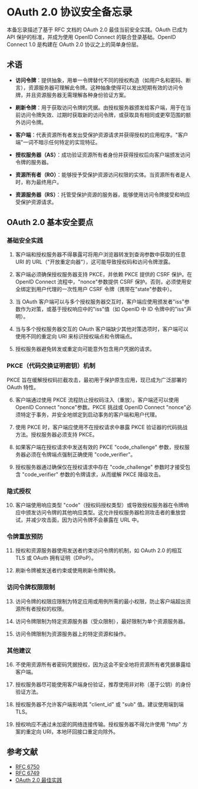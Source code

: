 # OAuth 2.0 协议安全备忘录

本备忘录描述了基于 RFC 文档的 OAuth 2.0 最佳当前安全实践。OAuth 已成为 API 保护的标准，并成为使用 OpenID Connect 的联合登录基础。OpenID Connect 1.0 是构建在 OAuth 2.0 协议之上的简单身份层。

## 术语

- **访问令牌**：提供抽象，用单一令牌替代不同的授权构造（如用户名和密码、断言），资源服务器可理解此令牌。这种抽象使得可以发出短期有效的访问令牌，并且资源服务器无需理解各种身份验证方案。

- **刷新令牌**：用于获取访问令牌的凭据。由授权服务器颁发给客户端，用于在当前访问令牌失效、过期时获取新的访问令牌，或获取具有相同或更窄范围的额外访问令牌。

- **客户端**：代表资源所有者发出受保护资源请求并获得授权的应用程序。"客户端"一词不暗示任何特定的实现特征。

- **授权服务器（AS）**：成功验证资源所有者身份并获得授权后向客户端颁发访问令牌的服务器。

- **资源所有者（RO）**：能够授予受保护资源访问权限的实体。当资源所有者是人时，称为最终用户。

- **资源服务器（RS）**：托管受保护资源的服务器，能够使用访问令牌接受和响应受保护资源请求。

## OAuth 2.0 基本安全要点

### 基础安全实践

1. 客户端和授权服务器不得暴露可将用户浏览器转发到查询参数中获取的任意 URI 的 URL（"开放重定向器"），这可能导致授权码和访问令牌泄露。

2. 客户端必须确保授权服务器支持 PKCE，并依赖 PKCE 提供的 CSRF 保护。在 OpenID Connect 流程中，"nonce"参数提供 CSRF 保护。否则，必须使用安全绑定到用户代理的一次性用户 CSRF 令牌（携带在"state"参数中）。

3. 当 OAuth 客户端可以与多个授权服务器交互时，客户端应使用颁发者"iss"参数作为对策，或基于授权响应中的"iss"值（如 OpenID 中 ID 令牌中的"iss"声明）。

4. 当与多个授权服务器交互的 OAuth 客户端缺少其他对策选项时，客户端可以使用不同的重定向 URI 来标识授权端点和令牌端点。

5. 授权服务器避免转发或重定向可能意外包含用户凭据的请求。

### PKCE（代码交换证明密钥）机制

PKCE 旨在缓解授权码拦截攻击，最初用于保护原生应用，现已成为广泛部署的 OAuth 特性。

6. 客户端通过使用 PKCE 流程防止授权码注入（重放）。客户端还可以使用 OpenID Connect "nonce"参数。PKCE 挑战或 OpenID Connect "nonce"必须特定于事务，并安全地绑定到启动事务的客户端和用户代理。

7. 使用 PKCE 时，客户端应使用不在授权请求中暴露 PKCE 验证器的代码挑战方法。授权服务器必须支持 PKCE。

8. 如果客户端在授权请求中发送有效的 PKCE "code_challenge" 参数，授权服务器必须在令牌端点强制正确使用 "code_verifier"。

9. 授权服务器通过确保仅在授权请求中存在 "code_challenge" 参数时才接受包含 "code_verifier" 参数的令牌请求，从而缓解 PKCE 降级攻击。

### 隐式授权

10. 客户端使用响应类型 "code"（授权码授权类型）或导致授权服务器在令牌响应中颁发访问令牌的其他响应类型。这允许授权服务器检测攻击者的重放尝试，并减少攻击面，因为访问令牌不会暴露在 URL 中。

### 令牌重放预防

11. 授权和资源服务器使用发送者约束访问令牌的机制，如 OAuth 2.0 的相互 TLS 或 OAuth 拥有证明（DPoP）。

12. 刷新令牌被发送者约束或使用刷新令牌轮换。

### 访问令牌权限限制

13. 访问令牌的权限应限制为特定应用或用例所需的最小权限，防止客户端超出资源所有者授权的权限。

14. 访问令牌限制为特定资源服务器（受众限制），最好限制为单个资源服务器。

15. 访问令牌限制为资源服务器上的特定资源和操作。

### 其他建议

16. 不使用资源所有者密码凭据授权，因为这会不安全地将资源所有者凭据暴露给客户端。

17. 授权服务器尽可能使用客户端身份验证，推荐使用非对称（基于公钥）的身份验证方法。

18. 授权服务器不允许客户端影响其 "client_id" 或 "sub" 值。建议使用端到端 TLS。

19. 授权响应不通过未加密的网络连接传输。授权服务器不得允许使用 "http" 方案的重定向 URI，本地环回接口重定向除外。

## 参考文献

- [RFC 6750](https://www.rfc-editor.org/info/rfc6750)
- [RFC 6749](https://www.rfc-editor.org/info/rfc6749)
- [OAuth 2.0 最佳实践](https://datatracker.ietf.org/doc/html/draft-ietf-oauth-security-topics#name-best-practices)
